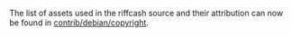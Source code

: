 The list of assets used in the riffcash source and their attribution can now be found in [contrib/debian/copyright](../contrib/debian/copyright).
